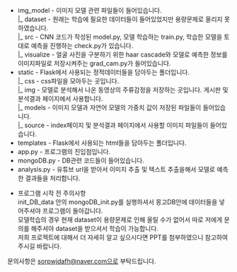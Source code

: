 * img_model - 이미지 모델 관련 파일들이 들어있습니다.  
      |_ dataset - 원래는 학습에 필요한 데이터들이 들어있었지만 용량문제로 올리지 못하였습니다.  
      |_ src - CNN 코드가 작성된 model.py, 모델 학습하는 train.py, 학습한 모델을 토대로 예측을 진행하는 check.py가 있습니다.  
          |_ visualize - 얼굴 사진을 구분하기 위한 haar cascade와 모델로 예측한 정보를 이미지파일로 저장시켜주는 grad_cam.py가 들어있습니다.  
* static - Flask에서 사용되는 정적데이터들을 담아두는 폴더입니다.  
     |_ css - css파일을 모아두는 곳입니다.  
     |_ img - 모델로 분석해서 나온 동영상의 주류감정을 저장하는 곳입니다. 게시판 및 분석결과 페이지에서 사용합니다.  
     |_ models - 이미지 모델과 자연어 모델의 가중치 값이 저장된 파일들이 들어있습니다.  
     |_ source - index페이지 및 분석결과 페이지에서 사용할 이미지 파일들이 들어있습니다.  
* templates - Flask에서 사용되는 html들을 담아두는 폴더입니다.  
* app.py - 프로그램의 진입점입니다.
* mongoDB.py - DB관련 코드들이 들어있습니다.
* analysis.py - 유튜브 url을 받아서 이미지 추출 및 텍스트 추출을해서 모델로 예측한 결과들을 처리합니다.

- 프로그램 시작 전 주의사항  
init_DB_data 안의 mongoDB_init.py를 실행하셔서 몽고DB안에 데이터들을 넣어주셔야 프로그램이 돌아갑니다.  
모델학습의 경우 현재 dataset이 용량문제로 인해 올릴 수가 없어서 따로 저에게 문의를 해주셔야 dataset을 받으셔서 학습이 가능합니다.  
저희 프로젝트에 대해서 더 자세히 알고 싶으시다면 PPT를 첨부하였으니 참고하여 주시길 바랍니다.  

문의사항은 sorpwjdafh@naver.com으로 부탁드립니다.
